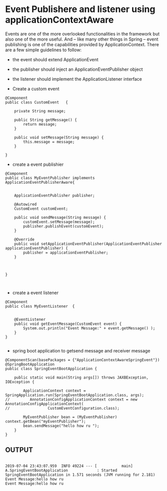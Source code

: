 # Event Publishere and listener using applicationContextAware

Events are one of the more overlooked functionalities in the framework but also one of the more useful.
And – like many other things in Spring – event publishing is one of the capabilities provided by ApplicationContext.
There are a few simple guidelines to follow:

* the event should extend ApplicationEvent
* the publisher should inject an ApplicationEventPublisher object
* the listener should implement the ApplicationListener interface

* Create a custom event

```
@Component
public class CustomEvent   {

	private String message;

	public String getMessage() {
		return message;
	}

	public void setMessage(String message) {
		this.message = message;
	}
	
}

```

* create a event publishier

```
@Component
public class MyEventPublisher implements ApplicationEventPublisherAware{

	
    ApplicationEventPublisher publisher;
    
	@Autowired
	CustomEvent customEvent;
	
	public void sendMessage(String message) {
		customEvent.setMessage(message);
		publisher.publishEvent(customEvent);
	}

	@Override
	public void setApplicationEventPublisher(ApplicationEventPublisher applicationEventPublisher) {
		publisher = applicationEventPublisher;
	}
	

	
}



```


* create a event listener

```
@Component
public class MyEventListener  {


	@EventListener
	public void getEventMessage(CustomEvent event) {
		System.out.println("Event Message:" + event.getMessage() );
	}
}


```

* spring boot application to getsend message and receiver message


```
@ComponentScan(basePackages = {"ApplicationContextAwareSpringEvent"})
@SpringBootApplication
public class SpringEventBootApplication {
		
	public static void main(String args[]) throws JAXBException, IOException {

		ApplicationContext context = SpringApplication.run(SpringEventBootApplication.class, args);
//		   AnnotationConfigApplicationContext context = new AnnotationConfigApplicationContext(
//				   CustomEventConfiguration.class);
		   
		MyEventPublisher bean = (MyEventPublisher) context.getBean("myEventPublisher");
        bean.sendMessage("hello how ru ");
	}
}
```

## OUTPUT

```

2019-07-04 23:43:07.959  INFO 49224 --- [           main] A.SpringEventBootApplication             : Started SpringEventBootApplication in 1.571 seconds (JVM running for 2.181)
Event Message:hello how ru 
Event Message:hello how ru 

```
